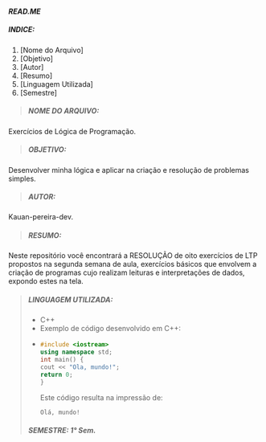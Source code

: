 #### *READ.ME*
##### INDICE:
1. [Nome do Arquivo]
2. [Objetivo]
3. [Autor]
4. [Resumo]
5. [Linguagem Utilizada]
6. [Semestre]
> ##### NOME DO ARQUIVO: 
Exercícios de Lógica de Programação.
> ##### OBJETIVO: 
Desenvolver minha lógica e aplicar na criação e resolução de problemas simples. 
> ##### AUTOR: 
Kauan-pereira-dev. 
> ##### RESUMO: 
Neste repositório você encontrará a RESOLUÇÃO de oito exercícios de LTP propostos na segunda semana de aula, exercícios básicos que envolvem a criação de programas cujo realizam leituras e interpretações de dados, expondo estes na tela.
> ##### LINGUAGEM UTILIZADA: 
> - C++
> - Exemplo de código desenvolvido em C++:
> - ~~~cpp
>   #include <iostream>
>   using namespace std;
>   int main() {
>   cout << "Ola, mundo!";
>   return 0;
>   }
>   ~~~
>   Este código resulta na impressão de:
>   ~~~cpp
>   Olá, mundo!
>   ~~~
> ##### SEMESTRE: 1° Sem.
